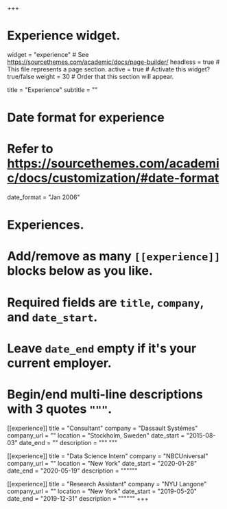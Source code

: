 +++
# Experience widget.
widget = "experience"  # See https://sourcethemes.com/academic/docs/page-builder/
headless = true  # This file represents a page section.
active = true  # Activate this widget? true/false
weight = 30  # Order that this section will appear.

title = "Experience"
subtitle = ""

# Date format for experience
#   Refer to https://sourcethemes.com/academic/docs/customization/#date-format
date_format = "Jan 2006"

# Experiences.
#   Add/remove as many `[[experience]]` blocks below as you like.
#   Required fields are `title`, `company`, and `date_start`.
#   Leave `date_end` empty if it's your current employer.
#   Begin/end multi-line descriptions with 3 quotes `"""`.
[[experience]]
  title = "Consultant"
  company = "Dassault Systémes"
  company_url = ""
  location = "Stockholm, Sweden"
  date_start = "2015-08-03"
  date_end = ""
  description = """
  """

[[experience]]
  title = "Data Science Intern"
  company = "NBCUniversal"
  company_url = ""
  location = "New York"
  date_start = "2020-01-28"
  date_end = "2020-05-19"
  description = """"""

[[experience]]
  title = "Research Assistant"
  company = "NYU Langone"
  company_url = ""
  location = "New York"
  date_start = "2019-05-20"
  date_end = "2019-12-31"
  description = """"""
+++
